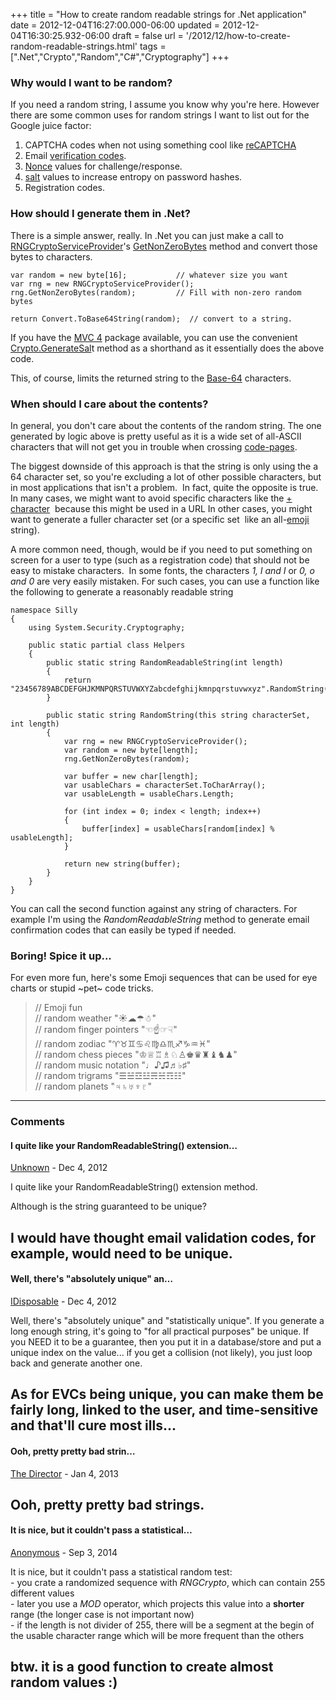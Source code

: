 +++
title = "How to create random readable strings for .Net application"
date = 2012-12-04T16:27:00.000-06:00
updated = 2012-12-04T16:30:25.932-06:00
draft = false
url = '/2012/12/how-to-create-random-readable-strings.html'
tags = [".Net","Crypto","Random","C#","Cryptography"]
+++

### Why would I want to be random?

If you need a random string, I assume you know why you're here. However there are some common uses for random strings I want to list out for the Google juice factor:  

1.  CAPTCHA codes when not using something cool like [reCAPTCHA](http://www.google.com/recaptcha "Stop Spam, Read Books")
2.  Email [verification codes](http://stackoverflow.com/questions/3673574/is-a-random-string-a-good-verification-code "Is a random string a good verification code").
3.  [Nonce](http://en.wikipedia.org/wiki/Cryptographic_nonce "Cryptographic Nonce") values for challenge/response.
4.  [salt](http://en.wikipedia.org/wiki/Salt_(cryptography) "Cryptographic Salt") values to increase entropy on password hashes.
5.  Registration codes.

### How should I generate them in .Net?

There is a simple answer, really. In .Net you can just make a call to [RNGCryptoServiceProvider](http://msdn.microsoft.com/en-us/library/system.security.cryptography.rngcryptoserviceprovider(v=vs.100).aspx " MSDN - RNGCryptoServiceProvider")'s [GetNonZeroBytes](http://msdn.microsoft.com/en-us/library/system.security.cryptography.rngcryptoserviceprovider.getnonzerobytes(v=vs.100).aspx "MSDN - GetNonZeroBytes") method and convert those bytes to characters.  
```
var random = new byte[16];           // whatever size you want
var rng = new RNGCryptoServiceProvider();
rng.GetNonZeroBytes(random);         // Fill with non-zero random bytes

return Convert.ToBase64String(random);  // convert to a string.
```

If you have the [MVC 4](http://nuget.org/packages/Microsoft.AspNet.Mvc) package available, you can use the convenient [Crypto.GenerateSal](http://msdn.microsoft.com/en-us/library/system.web.helpers.crypto.generatesalt(v=vs.111).aspx)t method as a shorthand as it essentially does the above code.  
  
This, of course, limits the returned string to the [Base-64](http://en.wikipedia.org/wiki/Base_64) characters.  

### When should I care about the contents?

In general, you don't care about the contents of the random string. The one generated by logic above is pretty useful as it is a wide set of all-ASCII characters that will not get you in trouble when crossing [code-pages](http://blogs.msdn.com/b/michkap/archive/2005/01/22/358675.aspx).  
  
The biggest downside of this approach is that the string is only using the a 64 character set, so you're excluding a lot of other possible characters, but in most applications that isn't a problem.  In fact, quite the opposite is true. In many cases, we might want to avoid specific characters like the [\+ character](http://en.wikipedia.org/wiki/%2B)  because this might be used in a URL In other cases, you might want to generate a fuller character set (or a specific set  like an all-[emoji](http://en.wikipedia.org/wiki/Emoji) string).  
  
A more common need, though, would be if you need to put something on screen for a user to type (such as a registration code) that should not be easy to mistake characters.  In some fonts, the characters _1, l and I_ or _0, o and 0_ are very easily mistaken. For such cases, you can use a function like the following to generate a reasonably readable string  
```
namespace Silly
{
    using System.Security.Cryptography;

    public static partial class Helpers
    {
        public static string RandomReadableString(int length)
        {
            return "23456789ABCDEFGHJKMNPQRSTUVWXYZabcdefghijkmnpqrstuvwxyz".RandomString(length);
        }

        public static string RandomString(this string characterSet, int length)
        {
            var rng = new RNGCryptoServiceProvider();
            var random = new byte[length];
            rng.GetNonZeroBytes(random);

            var buffer = new char[length];
            var usableChars = characterSet.ToCharArray();
            var usableLength = usableChars.Length;

            for (int index = 0; index < length; index++)
            {
                buffer[index] = usableChars[random[index] % usableLength];
            }

            return new string(buffer);
        }
    }
}
```

You can call the second function against any string of characters. For example I'm using the _RandomReadableString_ method to generate email confirmation codes that can easily be typed if needed.  

### Boring! Spice it up...

For even more fun, here's some Emoji sequences that can be used for eye charts or stupid ~pet~ code tricks.  

> // Emoji fun  
> // random weather "☀☁☂☃"  
> // random finger pointers "☜☝☞☟"  
> // random zodiac "♈♉♊♋♌♍♎♏♐♑♒♓"  
> // random chess pieces "♔♕♖♗♘♙♚♛♜♝♞♟"  
> // random music notation "♩♪♫♬♭♯"  
> // random trigrams "☰☱☲☳☴☵☶☷"  
> // random planets "♃♄♅♆♇"

---

### Comments

#### I quite like your RandomReadableString() extension…

[Unknown](https://www.blogger.com/profile/14348757128504178693 "noreply@blogger.com") - <time datetime="2012-12-06T07:11:51.184-06:00">Dec 4, 2012</time>

I quite like your RandomReadableString() extension method.  
  
Although is the string guaranteed to be unique?  
  
I would have thought email validation codes, for example, would need to be unique.
---

#### Well, there's "absolutely unique" an…


[IDisposable](https://www.blogger.com/profile/02275315449689041289 "noreply@blogger.com") - <time datetime="2012-12-06T23:32:48.138-06:00">Dec 4, 2012</time>

Well, there's "absolutely unique" and "statistically unique". If you generate a long enough string, it's going to "for all practical purposes" be unique. If you NEED it to be a guarantee, then you put it in a database/store and put a unique index on the value... if you get a collision (not likely), you just loop back and generate another one.  
  
As for EVCs being unique, you can make them be fairly long, linked to the user, and time-sensitive and that'll cure most ills...
---

#### Ooh, pretty pretty bad strin…


[The Director](http://qahatesyou.com "noreply@blogger.com") - <time datetime="2013-01-31T13:31:53.237-06:00">Jan 4, 2013</time>

Ooh, pretty pretty bad strings.
---

#### It is nice, but it couldn't pass a statistical…


[Anonymous](mailto:noreply@blogger.com) - <time datetime="2014-09-03T04:44:56.605-05:00">Sep 3, 2014</time>

It is nice, but it couldn't pass a statistical random test:  
\- you crate a randomized sequence with _RNGCrypto_, which can contain 255 different values  
\- later you use a _MOD_ operator, which projects this value into a **shorter** range (the longer case is not important now)  
\- if the length is not divider of 255, there will be a segment at the begin of the usable character range which will be more frequent than the others  
  
btw. it is a good function to create almost random values :)
---
